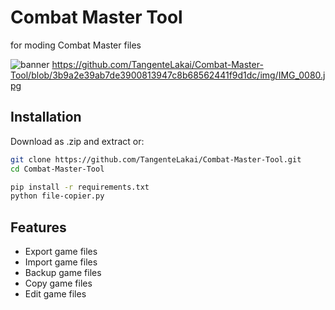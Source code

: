 
# Combat Master Tool

for moding Combat Master files

![banner](https://raw.githubusercontent.com/TangenteLakai/Combat-Master-Tool/refs/heads/main/img/IMG_0080.png)
https://github.com/TangenteLakai/Combat-Master-Tool/blob/3b9a2e39ab7de3900813947c8b68562441f9d1dc/img/IMG_0080.jpg

## Installation

Download as .zip and extract or:

```bash
git clone https://github.com/TangenteLakai/Combat-Master-Tool.git
cd Combat-Master-Tool

pip install -r requirements.txt
python file-copier.py
```




## Features

- Export game files
- Import game files
- Backup game files
- Copy  game files
- Edit  game files

